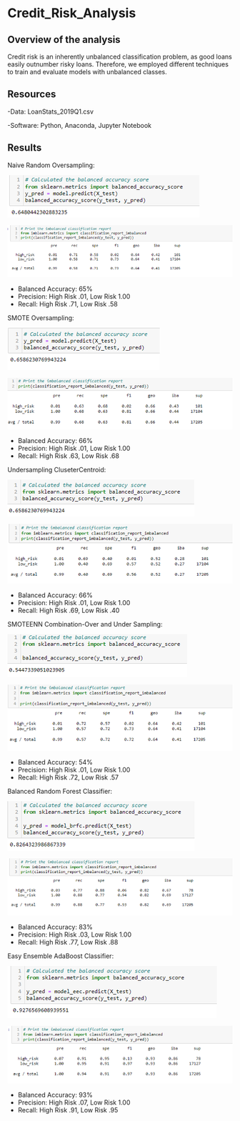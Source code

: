 # Credit_Risk_Analysis

## Overview of the analysis
Credit risk is an inherently unbalanced classification problem, as good loans easily outnumber risky loans. Therefore, we employed different techniques to train and evaluate models with unbalanced classes.
## Resources
-Data:  LoanStats_2019Q1.csv

-Software: Python, Anaconda, Jupyter Notebook 
## Results 
Naive Random Oversampling:

![naive-acc](https://github.com/NickFoley47/Credit_Risk_Analysis/blob/main/pics/naive-acc.PNG)

![naive-report](https://github.com/NickFoley47/Credit_Risk_Analysis/blob/main/pics/naive-report.PNG)

-	Balanced Accuracy: 65%
-	Precision: High Risk .01, Low Risk 1.00
-	Recall: High Risk .71, Low Risk .58

SMOTE Oversampling:

![smote-acc](https://github.com/NickFoley47/Credit_Risk_Analysis/blob/main/pics/smote-acc.PNG)

![smote-report](https://github.com/NickFoley47/Credit_Risk_Analysis/blob/main/pics/smote-report.PNG)

-	Balanced Accuracy: 66%
-	Precision: High Risk .01, Low Risk 1.00
-	Recall: High Risk .63, Low Risk .68

Undersampling CluseterCentroid:

![ cluster-under-acc]( https://github.com/NickFoley47/Credit_Risk_Analysis/blob/main/pics/cluster-under-acc.PNG)

![ cluster-under-acc](https://github.com/NickFoley47/Credit_Risk_Analysis/blob/main/pics/cluster-under-report.PNG)

-	Balanced Accuracy: 66%
-	Precision: High Risk .01, Low Risk 1.00
-	Recall: High Risk .69, Low Risk .40


SMOTEENN Combination-Over and Under Sampling:

![ Over-under-acc]( https://github.com/NickFoley47/Credit_Risk_Analysis/blob/main/pics/Over-under-acc.PNG)

![ Over-under-report]( https://github.com/NickFoley47/Credit_Risk_Analysis/blob/main/pics/Over-under-report.PNG)

-	Balanced Accuracy: 54%
-	Precision: High Risk .01, Low Risk 1.00
-	Recall: High Risk .72, Low Risk .57

Balanced Random Forest Classifier:

![ bala-acc]( https://github.com/NickFoley47/Credit_Risk_Analysis/blob/main/pics/bala-acc.PNG)

![ bala-report]( https://github.com/NickFoley47/Credit_Risk_Analysis/blob/main/pics/bala-report.PNG)

-	Balanced Accuracy: 83%
-	Precision: High Risk .03, Low Risk 1.00
-	Recall: High Risk .77, Low Risk .88

Easy Ensemble AdaBoost Classifier: 

![ easy-acc]( https://github.com/NickFoley47/Credit_Risk_Analysis/blob/main/pics/easy-acc.PNG)

![ easy-report]( https://github.com/NickFoley47/Credit_Risk_Analysis/blob/main/pics/easy-report.PNG)

-	Balanced Accuracy: 93%
-	Precision: High Risk .07, Low Risk 1.00
-	Recall: High Risk .91, Low Risk .95
